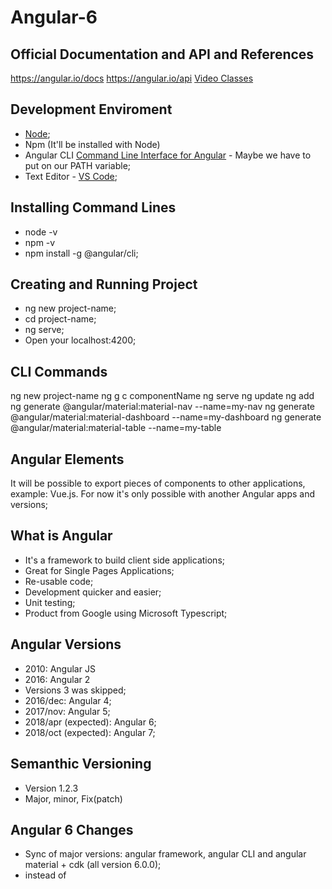 # Angular-6

## Official Documentation and API and References ##
https://angular.io/docs
https://angular.io/api
[Video Classes](https://www.youtube.com/watch?v=0eWrpsCLMJQ&list=PLC3y8-rFHvwhBRAgFinJR8KHIrCdTkZcZ)

## Development Enviroment ##
* [Node](https://nodejs.org/en/download/);
* Npm (It'll be installed with Node)
* Angular CLI [Command Line Interface for Angular](https://cli.angular.io) - Maybe we have to put on our PATH variable;
* Text Editor - [VS Code](https://code.visualstudio.com/download);

## Installing Command Lines ##
- node -v
- npm -v
- npm install -g @angular/cli;

## Creating and Running Project ##
- ng new project-name;
- cd project-name;
- ng serve;
- Open your localhost:4200;

## CLI Commands ##
ng new project-name
ng g c componentName
ng serve
ng update <packagename>
ng add 
ng generate @angular/material:material-nav --name=my-nav
ng generate @angular/material:material-dashboard --name=my-dashboard
ng generate @angular/material:material-table --name=my-table

## Angular Elements ##
It will be possible to export pieces of components to other applications, example: Vue.js.
For now it's only possible with another Angular apps and versions;

## What is Angular ##
* It's a framework to build client side applications;
* Great for Single Pages Applications;
* Re-usable code;
* Development quicker and easier;
* Unit testing;
* Product from Google using Microsoft Typescript;

## Angular Versions ##
* 2010: Angular JS
* 2016: Angular 2
* Versions 3 was skipped;
* 2016/dec: Angular 4;
* 2017/nov: Angular 5;
* 2018/apr (expected): Angular 6;
* 2018/oct (expected): Angular 7;

## Semanthic Versioning ##
- Version 1.2.3
- Major, minor, Fix(patch)

## Angular 6 Changes ##
- Sync of major versions: angular framework, angular CLI and angular material + cdk (all version 6.0.0);
- <ng-template> instead of <template>;
- Registering providers changed (Services), take a look [here](https://imgur.com/a/y4FKkHs);
- ngModelChange, take a look [here](https://imgur.com/a/yBPUOZS);

## Building Blocks ##
* Modules: features that can be split. For example, we can have a module to a normal user and a module to an admin user;
* Components: Controls a portions of the view on the browser (There is a root component or app component);
* Services: Classes that contains the business logic of our application;

## Building Blocks Summary ##
* Angular app: one or more modules;
* Module: one or more components and services;
* Components: HTML and class;
* Services: Business logic;

## Important Files ##
- package.json: Contains the dependencies that keeps our libraries working;
- node-modules folder: Place where the packages are installed;

## src Folder ##
- main.ts: main file;
- app/app.modules.ts: root module of your application;
- app/app.components.ts: root component;

## Placing Modules ##
- On main.ts, we can see AppModules is being called;
- On the app.module.ts, we can see that is calling our .html, and our .ts files;

main.ts >> app.module.ts >> app.components.ts

## Components ##
- html = html;
- class = typescript;
- metadata = information angular needs to decide if it's a component or a regular class;

## What happens when we create a Component ##
- New folder is created inside app folder;
- We can delete the test.component.spec.ts;
- app.module.ts is modified = imported new component, declarations refreshed;
- Now we have to call the tag that is defined on the new component to the main html view;
 
